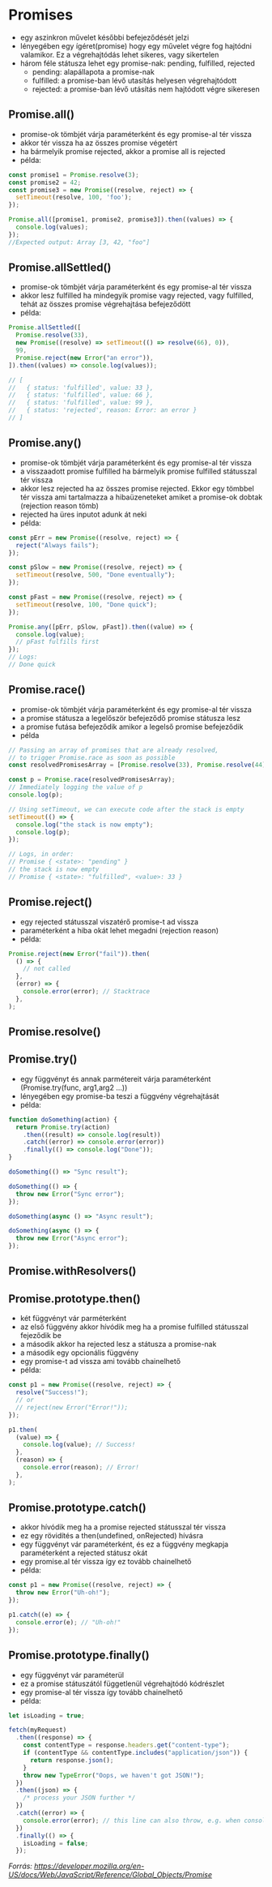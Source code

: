 # Promises
* egy aszinkron művelet későbbi befejeződését jelzi
* lényegében egy ígéret(promise) hogy egy művelet végre fog hajtódni valamikor.
Ez a végrehajtódás lehet sikeres, vagy sikertelen
* három féle státusza lehet egy promise-nak: pending, fulfilled, rejected
  * pending: alapállapota a promise-nak
  * fulfilled: a promise-ban lévő utasítás helyesen végrehajtódott
  * rejected: a promise-ban lévő utásítás nem hajtódott végre sikeresen

## Promise.all()
* promise-ok tömbjét várja paraméterként és egy promise-al tér vissza
* akkor tér vissza ha az összes promise végetért
* ha bármelyik promise rejected, akkor a promise all is rejected
* példa:
```javascript
const promise1 = Promise.resolve(3);
const promise2 = 42;
const promise3 = new Promise((resolve, reject) => {
  setTimeout(resolve, 100, 'foo');
});

Promise.all([promise1, promise2, promise3]).then((values) => {
  console.log(values);
});
//Expected output: Array [3, 42, "foo"] 
```

## Promise.allSettled()
* promise-ok tömbjét várja paraméterként és egy promise-al tér vissza
* akkor lesz fulfilled ha mindegyik promise vagy rejected, vagy fulfilled, 
tehát az összes promise végrehajtása befejeződött
* példa:
```javascript
Promise.allSettled([
  Promise.resolve(33),
  new Promise((resolve) => setTimeout(() => resolve(66), 0)),
  99,
  Promise.reject(new Error("an error")),
]).then((values) => console.log(values));

// [
//   { status: 'fulfilled', value: 33 },
//   { status: 'fulfilled', value: 66 },
//   { status: 'fulfilled', value: 99 },
//   { status: 'rejected', reason: Error: an error }
// ]
```

## Promise.any()
* promise-ok tömbjét várja paraméterként és egy promise-al tér vissza
* a visszaadott promise fulfilled ha bármelyik promise fulfilled státusszal tér vissza
* akkor lesz rejected ha az összes promise rejected. 
Ekkor egy tömbbel tér vissza ami tartalmazza a hibaüzeneteket amiket a promise-ok dobtak (rejection reason tömb) 
* rejected ha üres inputot adunk át neki
* példa:
```javascript
const pErr = new Promise((resolve, reject) => {
  reject("Always fails");
});

const pSlow = new Promise((resolve, reject) => {
  setTimeout(resolve, 500, "Done eventually");
});

const pFast = new Promise((resolve, reject) => {
  setTimeout(resolve, 100, "Done quick");
});

Promise.any([pErr, pSlow, pFast]).then((value) => {
  console.log(value);
  // pFast fulfills first
});
// Logs:
// Done quick
```

## Promise.race()
* promise-ok tömbjét várja paraméterként és egy promise-al tér vissza
* a promise státusza a legelőször befejeződő promise státusza lesz
* a promise futása befejeződik amikor a legelső promise befejeződik
* példa
```javascript
// Passing an array of promises that are already resolved,
// to trigger Promise.race as soon as possible
const resolvedPromisesArray = [Promise.resolve(33), Promise.resolve(44)];

const p = Promise.race(resolvedPromisesArray);
// Immediately logging the value of p
console.log(p);

// Using setTimeout, we can execute code after the stack is empty
setTimeout(() => {
  console.log("the stack is now empty");
  console.log(p);
});

// Logs, in order:
// Promise { <state>: "pending" }
// the stack is now empty
// Promise { <state>: "fulfilled", <value>: 33 }
```

## Promise.reject()
* egy rejected státusszal viszatérő promise-t ad vissza
* paraméterként a hiba okát lehet megadni (rejection reason)
* példa:
```javascript
Promise.reject(new Error("fail")).then(
  () => {
    // not called
  },
  (error) => {
    console.error(error); // Stacktrace
  },
);
```

## Promise.resolve()

## Promise.try()
* egy függvényt és annak parmétereit várja paraméterként (Promise.try(func, arg1,arg2 ...))
* lényegében egy promise-ba teszi a függvény végrehajtását
* példa:
```javascript
function doSomething(action) {
  return Promise.try(action)
    .then((result) => console.log(result))
    .catch((error) => console.error(error))
    .finally(() => console.log("Done"));
}

doSomething(() => "Sync result");

doSomething(() => {
  throw new Error("Sync error");
});

doSomething(async () => "Async result");

doSomething(async () => {
  throw new Error("Async error");
});
```

## Promise.withResolvers()

## Promise.prototype.then()
* két függvényt vár parméterként
* az első függvény akkor hívódik meg ha a promise fulfilled státusszal fejeződik be
* a második akkor ha rejected lesz a státusza a promise-nak
* a második egy opcionális függvény
* egy promise-t ad vissza ami tovább chainelhető
* példa:
```javascript
const p1 = new Promise((resolve, reject) => {
  resolve("Success!");
  // or
  // reject(new Error("Error!"));
});

p1.then(
  (value) => {
    console.log(value); // Success!
  },
  (reason) => {
    console.error(reason); // Error!
  },
);
```

## Promise.prototype.catch()
* akkor hívódik meg ha a promise rejected státusszal tér vissza
* ez egy rövidítés a then(undefined, onRejected) hívásra
* egy függvényt vár paraméterként, 
és ez a függvény megkapja paraméterként a rejected státusz okát
* egy promise.al tér vissza így ez tovább chainelhető
* példa:
```javascript
const p1 = new Promise((resolve, reject) => {
  throw new Error("Uh-oh!");
});

p1.catch((e) => {
  console.error(e); // "Uh-oh!"
});
```

## Promise.prototype.finally()
* egy függvényt vár paraméterül
* ez a promise státuszától függetlenül végrehajtódó kódrészlet
* egy promise-al tér vissza így tovább chainelhető
* példa:
```javascript
let isLoading = true;

fetch(myRequest)
  .then((response) => {
    const contentType = response.headers.get("content-type");
    if (contentType && contentType.includes("application/json")) {
      return response.json();
    }
    throw new TypeError("Oops, we haven't got JSON!");
  })
  .then((json) => {
    /* process your JSON further */
  })
  .catch((error) => {
    console.error(error); // this line can also throw, e.g. when console = {}
  })
  .finally(() => {
    isLoading = false;
  });
```
*Forrás: https://developer.mozilla.org/en-US/docs/Web/JavaScript/Reference/Global_Objects/Promise*
